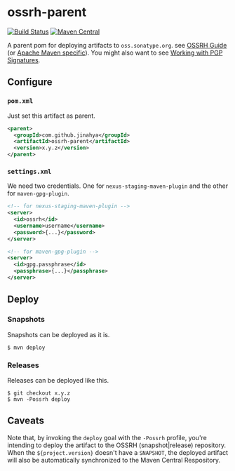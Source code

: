 # ossrh-parent
[![Build Status](https://travis-ci.org/jinahya/ossrh-parent.svg)](https://travis-ci.org/jinahya/ossrh-parent)
[![Maven Central](https://img.shields.io/maven-central/v/com.github.jinahya/ossrh-parent.svg)](http://search.maven.org/#search%7Cga%7C1%7Cg%3A%22com.github.jinahya%22%20AND%20a%3A%22ossrh-parent%22)

A parent pom for deploying artifacts to `oss.sonatype.org`. see [OSSRH Guide](http://central.sonatype.org/pages/ossrh-guide.html) (or [Apache Maven specific](http://central.sonatype.org/pages/apache-maven.html)). You might also want to see [Working with PGP Signatures](http://central.sonatype.org/pages/working-with-pgp-signatures.html).

## Configure
### `pom.xml`
Just set this artifact as parent.
```xml
<parent>
  <groupId>com.github.jinahya</groupId>
  <artifactId>ossrh-parent</artifactId>
  <version>x.y.z</version>
</parent>
```
### `settings.xml`
We need two credentials. One for `nexus-staging-maven-plugin` and the other for `maven-gpg-plugin`.
```xml
<!-- for nexus-staging-maven-plugin -->
<server>
  <id>ossrh</id>
  <username>username</username>
  <password>{...}</password>
</server>

<!-- for maven-gpg-plugin -->
<server>
  <id>gpg.passphrase</id>
  <passphrase>{...}</passphrase>
</server>
```

## Deploy

### Snapshots

Snapshots can be deployed as it is.

```
$ mvn deploy
```

### Releases

Releases can be deployed like this.

```
$ git checkout x.y.z
$ mvn -Possrh deploy
```

## Caveats

Note that, by invoking the `deploy` goal with the `-Possrh` profile, you're intending to deploy the artifact to the OSSRH (snapshot|release) repository. When the `${project.version}` doesn't have a `SNAPSHOT`, the deployed artifact will also be automatically synchronized to the Maven Central Respository.
